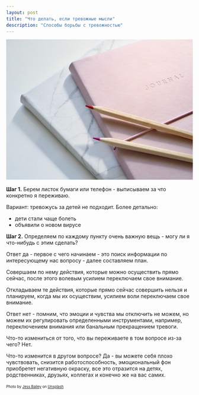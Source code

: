 ```yaml
---
layout: post
title: "Что делать, если тревожные мысли"
description: "Способы борьбы с тревожностью"
---
```

<img 
    src="/assets/img/jess-bailey-y7GlIdTUOvo-unsplash.jpg" 
    alt="тревожные мысли"/>
<br/>


**Шаг 1.** Берем листок бумаги или телефон - выписываем за что конкретно я переживаю. 

Вариант: тревожусь за детей не подходит. Более детально: 

- дети стали чаще болеть
- объявили о новом вирусе

**Шаг 2.** Определяем по каждому пункту очень важную вещь - могу ли я что-нибудь с этим сделать?

Ответ да - первое с чего начинаем - это поиск информации по интересующему нас вопросу - далее составляем план. 

Совершаем по нему действия, которые можно осуществить прямо сейчас, после этого волевым усилием переключаем свое внимание.

 Откладываем те действия, которые прямо сейчас совершить нельзя и планируем, когда мы их осуществим, усилием воли переключаем свое внимание.

Ответ нет - помним, что эмоции и чувства мы отключить не можем, но можем их регулировать определенными инструментами, например, переключением внимания или банальным прекращением тревоги. 

Что-то измениться от того, что вы переживаете в том вопросе из-за чего? Нет. 

Что-то изменится в другом вопросе? Да - вы можете себя плохо чувствовать, снизится работоспособность, эмоциональный фон приобретет негативную окраску, все это отразится на детях, родственниках, друзьях, коллегах и конечно же на вас самих.

<sub><sup>
Photo by <a href="https://unsplash.com/@jessbaileydesigns?utm_source=unsplash&utm_medium=referral&utm_content=creditCopyText">Jess Bailey</a> on <a href="https://unsplash.com/s/photos/list?utm_source=unsplash&utm_medium=referral&utm_content=creditCopyText">Unsplash</a>
</sup></sub>